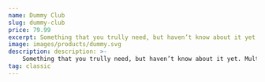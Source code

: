 ```yaml
---
name: Dummy Club
slug: dummy-club
price: 79.99
excerpt: Something that you trully need, but haven’t know about it yet
image: images/products/dummy.svg
description: description: >-
    Something that you trully need, but haven’t know about it yet. Multiple winner of Community Awarads.
tag: classic
---
```

